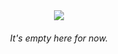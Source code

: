 <!--- Media --->
<div align="center">
    <img src="https://media.giphy.com/media/U8wCBLhkjNknS/giphy.gif"/>
</div>



<!--- Content --->
<h6 align="center">It's empty here for now.</h6>
